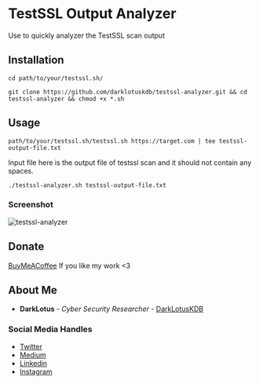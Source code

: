 # TestSSL Output Analyzer
Use to quickly analyzer the TestSSL scan output

## Installation
```
cd path/to/your/testssl.sh/
```
```
git clone https://github.com/darklotuskdb/testssl-analyzer.git && cd testssl-analyzer && chmod +x *.sh
```

## Usage

```
path/to/your/testssl.sh/testssl.sh https://target.com | tee testssl-output-file.txt
```

Input file here is the output file of testssl scan and it should not contain any spaces.
```
./testssl-analyzer.sh testssl-output-file.txt
```

### Screenshot
![testssl-analyzer](https://user-images.githubusercontent.com/29382875/159027585-78d93828-ec24-48d3-95a0-2c1a24c11aa9.png)

## Donate
[BuyMeACoffee](https://www.buymeacoffee.com/darklotus) If you like my work <3

## About Me

* **DarkLotus** - *Cyber Security Researcher* - [DarkLotusKDB](https://github.com/darklotuskdb)

### Social Media Handles
* [Twitter](https://twitter.com/darklotuskdb)
* [Medium](https://medium.com/@darklotus)
* [Linkedin](https://www.linkedin.com/in/kamaldeepbhati/)
* [Instagram](https://www.instagram.com/kamaldeepbhati/)
